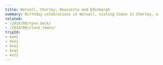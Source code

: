 ```yaml
---
title: Walsall, Chorley, Newcastle and Edinburgh
summary: Birthday celebrations in Walsall, visting Simon in Chorley, a Great Exhibition in Newcastle and a return to the Edinburgh festivals.
related:
- /2018/08/tyne_deck/
- /2018/08/clone_towns/
tripId:
- 4vm1
- 4vn1
- 4vo1
- 4vq1
- 4vt1
---
```

